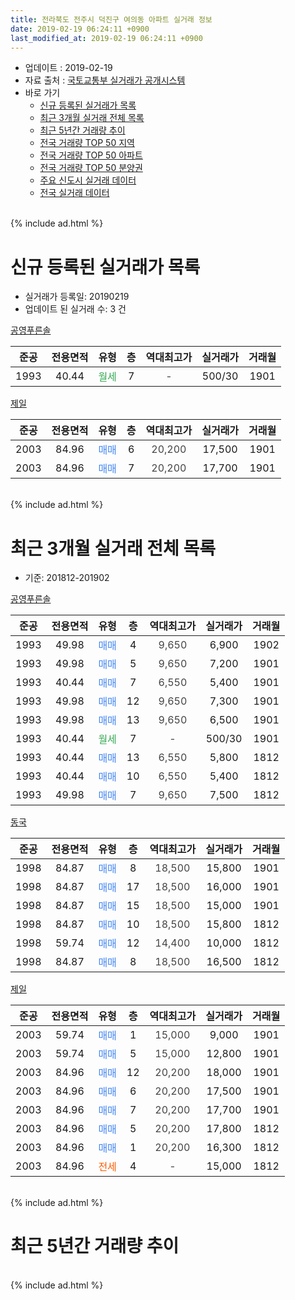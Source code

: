 ```yaml
---
title: 전라북도 전주시 덕진구 여의동 아파트 실거래 정보
date: 2019-02-19 06:24:11 +0900
last_modified_at: 2019-02-19 06:24:11 +0900
---
```


* 업데이트 : 2019-02-19
* 자료 출처 : [국토교통부 실거래가 공개시스템](http://rt.molit.go.kr)
* 바로 가기
    * [신규 등록된 실거래가 목록](#신규-등록된-실거래가-목록)
    * [최근 3개월 실거래 전체 목록](#최근-3개월-실거래-전체-목록)
    * [최근 5년간 거래량 추이](#최근-5년간-거래량-추이)
    * [전국 거래량 TOP 50 지역](https://ayogom.github.io/apt-trade-info/최근-3개월-전국에서-가장-거래가-많이-발생한-지역)
    * [전국 거래량 TOP 50 아파트](https://ayogom.github.io/apt-trade-info/최근-3개월-전국에서-가장-거래가-많이-발생한-아파트)
    * [전국 거래량 TOP 50 분양권](https://ayogom.github.io/apt-trade-info/최근-3개월-전국에서-가장-거래가-많이-발생한-분양권)
    * [주요 신도시 실거래 데이터](https://ayogom.github.io/apt-trade-info/주요-신도시)
    * [전국 실거래 데이터](https://ayogom.github.io/apt-trade-info/전국)
<br>
{% include ad.html %}
<br>

# 신규 등록된 실거래가 목록
* 실거래가 등록일: 20190219
* 업데이트 된 실거래 수: 3 건


[공영푸른솔](https://search.naver.com/search.naver?query=%EC%A0%84%EB%9D%BC%EB%B6%81%EB%8F%84+%EC%A0%84%EC%A3%BC%EC%8B%9C+%EB%8D%95%EC%A7%84%EA%B5%AC+%EC%97%AC%EC%9D%98%EB%8F%99+%EA%B3%B5%EC%98%81%ED%91%B8%EB%A5%B8%EC%86%94)

|준공|전용면적|유형|층|역대최고가|실거래가|거래월|
|:---:|:---:|:---:|:---:|:---:|:---:|:---:|
|1993|40.44|<span style="color:#34a853">월세</span>|7|<span style="color:#444444">-</span>|500/30|1901|

[제일](https://search.naver.com/search.naver?query=%EC%A0%84%EB%9D%BC%EB%B6%81%EB%8F%84+%EC%A0%84%EC%A3%BC%EC%8B%9C+%EB%8D%95%EC%A7%84%EA%B5%AC+%EC%97%AC%EC%9D%98%EB%8F%99+%EC%A0%9C%EC%9D%BC)

|준공|전용면적|유형|층|역대최고가|실거래가|거래월|
|:---:|:---:|:---:|:---:|:---:|:---:|:---:|
|2003|84.96|<span style="color:#4285f3">매매</span>|6|<span style="color:#444444">20,200</span>|17,500|1901|
|2003|84.96|<span style="color:#4285f3">매매</span>|7|<span style="color:#444444">20,200</span>|17,700|1901|


<br>
{% include ad.html %}
<br>

# 최근 3개월 실거래 전체 목록
* 기준: 201812-201902


[공영푸른솔](https://search.naver.com/search.naver?query=%EC%A0%84%EB%9D%BC%EB%B6%81%EB%8F%84+%EC%A0%84%EC%A3%BC%EC%8B%9C+%EB%8D%95%EC%A7%84%EA%B5%AC+%EC%97%AC%EC%9D%98%EB%8F%99+%EA%B3%B5%EC%98%81%ED%91%B8%EB%A5%B8%EC%86%94)

|준공|전용면적|유형|층|역대최고가|실거래가|거래월|
|:---:|:---:|:---:|:---:|:---:|:---:|:---:|
|1993|49.98|<span style="color:#4285f3">매매</span>|4|<span style="color:#444444">9,650</span>|6,900|1902|
|1993|49.98|<span style="color:#4285f3">매매</span>|5|<span style="color:#444444">9,650</span>|7,200|1901|
|1993|40.44|<span style="color:#4285f3">매매</span>|7|<span style="color:#444444">6,550</span>|5,400|1901|
|1993|49.98|<span style="color:#4285f3">매매</span>|12|<span style="color:#444444">9,650</span>|7,300|1901|
|1993|49.98|<span style="color:#4285f3">매매</span>|13|<span style="color:#444444">9,650</span>|6,500|1901|
|1993|40.44|<span style="color:#34a853">월세</span>|7|<span style="color:#444444">-</span>|500/30|1901|
|1993|40.44|<span style="color:#4285f3">매매</span>|13|<span style="color:#444444">6,550</span>|5,800|1812|
|1993|40.44|<span style="color:#4285f3">매매</span>|10|<span style="color:#444444">6,550</span>|5,400|1812|
|1993|49.98|<span style="color:#4285f3">매매</span>|7|<span style="color:#444444">9,650</span>|7,500|1812|

[동국](https://search.naver.com/search.naver?query=%EC%A0%84%EB%9D%BC%EB%B6%81%EB%8F%84+%EC%A0%84%EC%A3%BC%EC%8B%9C+%EB%8D%95%EC%A7%84%EA%B5%AC+%EC%97%AC%EC%9D%98%EB%8F%99+%EB%8F%99%EA%B5%AD)

|준공|전용면적|유형|층|역대최고가|실거래가|거래월|
|:---:|:---:|:---:|:---:|:---:|:---:|:---:|
|1998|84.87|<span style="color:#4285f3">매매</span>|8|<span style="color:#444444">18,500</span>|15,800|1901|
|1998|84.87|<span style="color:#4285f3">매매</span>|17|<span style="color:#444444">18,500</span>|16,000|1901|
|1998|84.87|<span style="color:#4285f3">매매</span>|15|<span style="color:#444444">18,500</span>|15,000|1901|
|1998|84.87|<span style="color:#4285f3">매매</span>|10|<span style="color:#444444">18,500</span>|15,800|1812|
|1998|59.74|<span style="color:#4285f3">매매</span>|12|<span style="color:#444444">14,400</span>|10,000|1812|
|1998|84.87|<span style="color:#4285f3">매매</span>|8|<span style="color:#444444">18,500</span>|16,500|1812|

[제일](https://search.naver.com/search.naver?query=%EC%A0%84%EB%9D%BC%EB%B6%81%EB%8F%84+%EC%A0%84%EC%A3%BC%EC%8B%9C+%EB%8D%95%EC%A7%84%EA%B5%AC+%EC%97%AC%EC%9D%98%EB%8F%99+%EC%A0%9C%EC%9D%BC)

|준공|전용면적|유형|층|역대최고가|실거래가|거래월|
|:---:|:---:|:---:|:---:|:---:|:---:|:---:|
|2003|59.74|<span style="color:#4285f3">매매</span>|1|<span style="color:#444444">15,000</span>|9,000|1901|
|2003|59.74|<span style="color:#4285f3">매매</span>|5|<span style="color:#444444">15,000</span>|12,800|1901|
|2003|84.96|<span style="color:#4285f3">매매</span>|12|<span style="color:#444444">20,200</span>|18,000|1901|
|2003|84.96|<span style="color:#4285f3">매매</span>|6|<span style="color:#444444">20,200</span>|17,500|1901|
|2003|84.96|<span style="color:#4285f3">매매</span>|7|<span style="color:#444444">20,200</span>|17,700|1901|
|2003|84.96|<span style="color:#4285f3">매매</span>|5|<span style="color:#444444">20,200</span>|17,800|1812|
|2003|84.96|<span style="color:#4285f3">매매</span>|1|<span style="color:#444444">20,200</span>|16,300|1812|
|2003|84.96|<span style="color:#ff5a00">전세</span>|4|<span style="color:#444444">-</span>|15,000|1812|


<br>
{% include ad.html %}
<br>

# 최근 5년간 거래량 추이


<div style="width:100%;">
    <canvas id="deal_progress" height="200"></canvas>
</div>

<script>
new Chart(document.getElementById("deal_progress"), {
    type: 'line',
    data: {
        labels: ['201402','201403','201404','201405','201406','201407','201408','201409','201410','201411','201412','201501','201502','201503','201504','201505','201506','201507','201508','201509','201510','201511','201512','201601','201602','201603','201604','201605','201606','201607','201608','201609','201610','201611','201612','201701','201702','201703','201704','201705','201706','201707','201708','201709','201710','201711','201712','201801','201802','201803','201804','201805','201806','201807','201808','201809','201810','201811','201812','201901','201902'],
        datasets: [{
            label: '매매',
            pointRadius: 1,
            data: [9, 6, 12, 9, 14, 13, 9, 3, 7, 8, 6, 14, 4, 4, 17, 6, 12, 7, 8, 7, 8, 4, 6, 12, 13, 13, 4, 14, 10, 9, 10, 9, 14, 10, 6, 7, 10, 11, 6, 3, 8, 6, 2, 7, 8, 11, 4, 7, 3, 7, 8, 5, 5, 3, 5, 8, 6, 7, 8, 12, 1],
            borderColor: "rgba(255, 201, 14, 1)",
            backgroundColor: "rgba(255, 201, 14, 0.5)",
            fill: false,
            lineTension: 0
        },{
            label: '전월세',
            pointRadius: 1,
            data: [7, 5, 2, 3, 1, 2, 3, 5, 2, 3, 2, 2, 2, 3, 3, 3, 5, 0, 5, 2, 7, 2, 3, 4, 0, 2, 2, 3, 3, 3, 3, 2, 0, 2, 0, 4, 3, 1, 0, 2, 2, 3, 3, 1, 4, 0, 0, 3, 4, 1, 2, 4, 1, 1, 2, 1, 2, 1, 1, 1, 0],
            borderColor: "rgba(0, 141, 185, 1)",
            backgroundColor: "rgba(0, 141, 185, 0.5)",
            fill: false,
            lineTension: 0
        }
        ]
    },
    options: {
        responsive: true,
        title: {
            display: false
        },
        tooltips: {
            mode: 'index',
            intersect: false
        },
        hover: {
            mode: 'nearest',
            intersect: true
        },
        scales: {
            xAxes: [{
                display: true,
                scaleLabel: {
                    display: true,
                    labelString: '년/월'
                }
            }],
            yAxes: [{
                display: true,
                ticks: {
                    suggestedMin: 0,
                },
                scaleLabel: {
                    display: true,
                    labelString: '실거래 수'
                }
            }]
        }
    }
});

</script>


<br>
{% include ad.html %}
<br>

